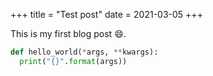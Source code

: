 +++
title = "Test post"
date = 2021-03-05
+++

This is my first blog post :smile:.

```py
def hello_world(*args, **kwargs):
  print("{}".format(args))
```
